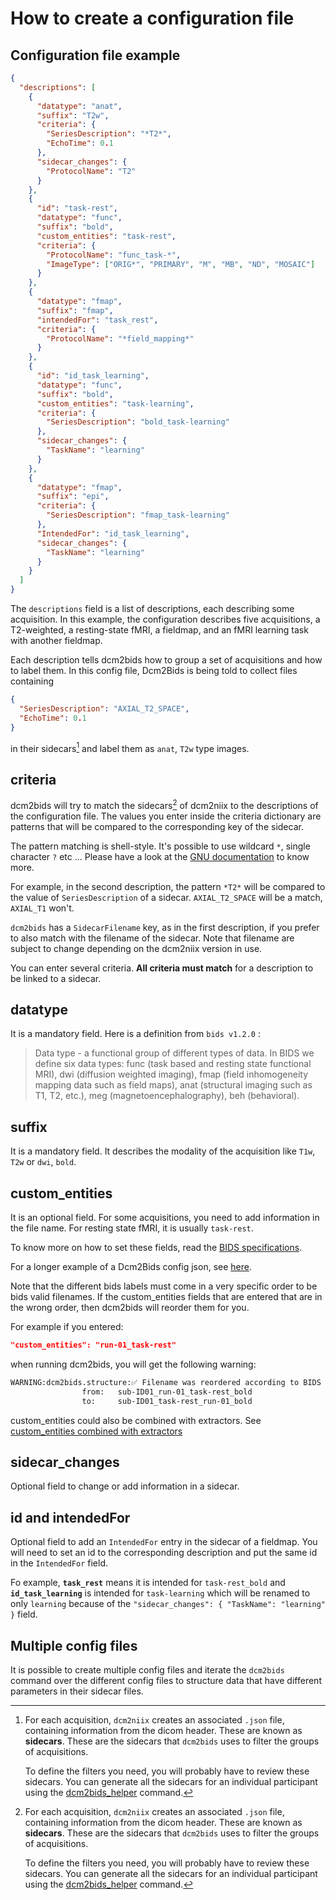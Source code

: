 # How to create a configuration file

## Configuration file example

```json
{
  "descriptions": [
    {
      "datatype": "anat",
      "suffix": "T2w",
      "criteria": {
        "SeriesDescription": "*T2*",
        "EchoTime": 0.1
      },
      "sidecar_changes": {
        "ProtocolName": "T2"
      }
    },
    {
      "id": "task-rest",
      "datatype": "func",
      "suffix": "bold",
      "custom_entities": "task-rest",
      "criteria": {
        "ProtocolName": "func_task-*",
        "ImageType": ["ORIG*", "PRIMARY", "M", "MB", "ND", "MOSAIC"]
      }
    },
    {
      "datatype": "fmap",
      "suffix": "fmap",
      "intendedFor": "task_rest",
      "criteria": {
        "ProtocolName": "*field_mapping*"
      }
    },
    {
      "id": "id_task_learning",
      "datatype": "func",
      "suffix": "bold",
      "custom_entities": "task-learning",
      "criteria": {
        "SeriesDescription": "bold_task-learning"
      },
      "sidecar_changes": {
        "TaskName": "learning"
      }
    },
    {
      "datatype": "fmap",
      "suffix": "epi",
      "criteria": {
        "SeriesDescription": "fmap_task-learning"
      },
      "IntendedFor": "id_task_learning",
      "sidecar_changes": {
        "TaskName": "learning"
      }
    }
  ]
}
```

The `descriptions` field is a list of descriptions, each describing some
acquisition. In this example, the configuration describes five acquisitions, a
T2-weighted, a resting-state fMRI, a fieldmap, and an fMRI learning task with
another fieldmap.

Each description tells dcm2bids how to group a set of acquisitions and how to
label them. In this config file, Dcm2Bids is being told to collect files
containing

```json
{
  "SeriesDescription": "AXIAL_T2_SPACE",
  "EchoTime": 0.1
}
```

in their sidecars[^1] and label them as `anat`, `T2w` type images.

## criteria

dcm2bids will try to match the sidecars[^1] of dcm2niix to the descriptions of
the configuration file. The values you enter inside the criteria dictionary are
patterns that will be compared to the corresponding key of the sidecar.

The pattern matching is shell-style. It's possible to use wildcard `*`, single
character `?` etc ... Please have a look at the [GNU documentation][gnu-pattern]
to know more.

For example, in the second description, the pattern `*T2*` will be compared to
the value of `SeriesDescription` of a sidecar. `AXIAL_T2_SPACE` will be a match,
`AXIAL_T1` won't.

`dcm2bids` has a `SidecarFilename` key, as in the first description, if you
prefer to also match with the filename of the sidecar. Note that filename are
subject to change depending on the dcm2niix version in use.

You can enter several criteria. **All criteria must match** for a description to
be linked to a sidecar.

## datatype

It is a mandatory field. Here is a definition from `bids v1.2.0` :

> Data type - a functional group of different types of data. In BIDS we define
> six data types: func (task based and resting state functional MRI), dwi
> (diffusion weighted imaging), fmap (field inhomogeneity mapping data such as
> field maps), anat (structural imaging such as T1, T2, etc.), meg
> (magnetoencephalography), beh (behavioral).

## suffix

It is a mandatory field. It describes the modality of the acquisition like
`T1w`, `T2w` or `dwi`, `bold`.

## custom_entities

It is an optional field. For some acquisitions, you need to add information in
the file name. For resting state fMRI, it is usually `task-rest`.

To know more on how to set these fields, read the [BIDS
specifications][bids-spec].

For a longer example of a Dcm2Bids config json, see
[here](https://github.com/unfmontreal/Dcm2Bids/blob/master/example/config.json).

Note that the different bids labels must come in a very specific order to be bids valid filenames. 
If the custom_entities fields that are entered that are in the wrong order,
then dcm2bids will reorder them for you.

For example if you entered:

```json
"custom_entities": "run-01_task-rest"
```

when running dcm2bids, you will get the following warning:

```bash
WARNING:dcm2bids.structure:✅ Filename was reordered according to BIDS entity table order:
                from:   sub-ID01_run-01_task-rest_bold
                to:     sub-ID01_task-rest_run-01_bold
```

custom_entities could also be combined with extractors. 
See [custom_entities combined with extractors](./use-advanced-commands.md#custom_entities-combined-with-extractors)


## sidecar_changes

Optional field to change or add information in a sidecar.

## id and intendedFor

Optional field to add an `IntendedFor` entry in the sidecar of a fieldmap. 
You will need to set an id to the corresponding description and put the same id in the `IntendedFor` field.

Fo example, **`task_rest`** means it is intended for `task-rest_bold` 
and **`id_task_learning`** is intended for `task-learning` which will be
renamed to only `learning` because of the `"sidecar_changes": { "TaskName": "learning" }` field.

## Multiple config files

It is possible to create multiple config files and iterate the `dcm2bids`
command over the different config files to structure data that have different
parameters in their sidecar files.

[^1]:
    For each acquisition, `dcm2niix` creates an associated `.json` file,
    containing information from the dicom header. These are known as
    **sidecars**. These are the sidecars that `dcm2bids` uses to filter the
    groups of acquisitions.

    To define the filters you need, you will probably have to review these
    sidecars. You can generate all the sidecars for an individual participant
    using the [dcm2bids_helper](./use-main-commands.md#tools) command.

[bids-spec]: https://bids-specification.readthedocs.io/en/stable/
[gnu-pattern]:
  https://www.gnu.org/software/bash/manual/html_node/Pattern-Matching.html
